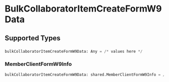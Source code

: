 # BulkCollaboratorItemCreateFormW9Data


## Supported Types

### 

```python
bulkCollaboratorItemCreateFormW9Data: Any = /* values here */
```

### MemberClientFormW9Info

```python
bulkCollaboratorItemCreateFormW9Data: shared.MemberClientFormW9Info = /* values here */
```

